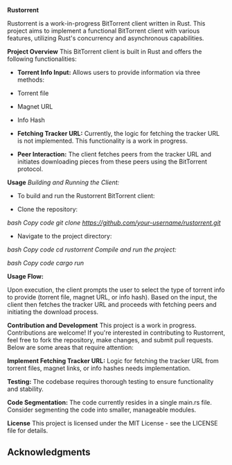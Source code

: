 **Rustorrent**

Rustorrent is a work-in-progress BitTorrent client written in Rust. This project aims to implement a functional BitTorrent client with various features, utilizing Rust's concurrency and asynchronous capabilities.

**Project Overview**
This BitTorrent client is built in Rust and offers the following functionalities:

- **Torrent Info Input:** Allows users to provide information via three methods:

- Torrent file
- Magnet URL
- Info Hash
  
- **Fetching Tracker URL:** Currently, the logic for fetching the tracker URL is not implemented. This functionality is a work in progress.

- **Peer Interaction:** The client fetches peers from the tracker URL and initiates downloading pieces from these peers using the BitTorrent protocol.

**Usage**
*Building and Running the Client:*

- To build and run the Rustorrent BitTorrent client:

- Clone the repository:

*bash
Copy code
git clone https://github.com/your-username/rustorrent.git*

- Navigate to the project directory:

*bash
Copy code
cd rustorrent
Compile and run the project:*

*bash
Copy code
cargo run*

**Usage Flow:**

Upon execution, the client prompts the user to select the type of torrent info to provide (torrent file, magnet URL, or info hash). Based on the input, the client then fetches the tracker URL and proceeds with fetching peers and initiating the download process.

**Contribution and Development**
This project is a work in progress. Contributions are welcome! If you're interested in contributing to Rustorrent, feel free to fork the repository, make changes, and submit pull requests. Below are some areas that require attention:

**Implement Fetching Tracker URL:** Logic for fetching the tracker URL from torrent files, magnet links, or info hashes needs implementation.

**Testing:** The codebase requires thorough testing to ensure functionality and stability.

**Code Segmentation:** The code currently resides in a single main.rs file. Consider segmenting the code into smaller, manageable modules.

**License**
This project is licensed under the MIT License - see the LICENSE file for details.

**Acknowledgments**
-
